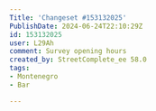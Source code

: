 ```yaml
---
Title: 'Changeset #153132025'
PublishDate: 2024-06-24T22:10:29Z
id: 153132025
user: L29Ah
comment: Survey opening hours
created_by: StreetComplete_ee 58.0
tags:
- Montenegro
- Bar

---
```

